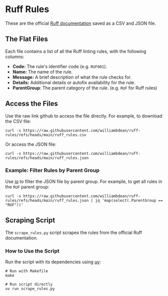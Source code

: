 # Ruff Rules

These are the official [Ruff documentation](https://docs.astral.sh/ruff/rules/) saved as a CSV and JSON file.

## The Flat Files

Each file contains a list of all the Ruff linting rules, with the following columns:

*   **Code:** The rule's identifier code (e.g. `RUF001`).
*   **Name:** The name of the rule.
*   **Message:** A brief description of what the rule checks for.
*   **Details:** Additional details or autofix availability for the rule.
*   **ParentGroup**: The parent category of the rule. (e.g. `RUF` for Ruff rules)

## Access the Files

Use the raw link github to access the file directly. For example, to download the CSV file:

```terminal
curl -s https://raw.githubusercontent.com/williambdean/ruff-rules/refs/heads/main/ruff_rules.csv
```

Or access the JSON file:

```terminal
curl -s https://raw.githubusercontent.com/williambdean/ruff-rules/refs/heads/main/ruff_rules.json
```

### Example: Filter Rules by Parent Group

Use [jq](https://jqlang.org/) to filter the JSON file by parent group. For example, to get all rules in the `RUF` parent group:

```terminal
curl -s https://raw.githubusercontent.com/williambdean/ruff-rules/refs/heads/main/ruff_rules.json | jq 'map(select(.ParentGroup == "RUF"))'
```

## Scraping Script

The `scrape_rules.py` script scrapes the rules from the official Ruff documentation.

### How to Use the Script

Run the script with its dependencies using [uv](https://pypi.org/project/uv/):

```terminal
# Run with Makefile
make

# Run script directly
uv run scrape_rules.py
```

